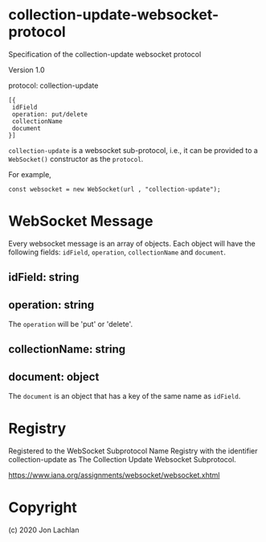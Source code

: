 # collection-update-websocket-protocol
Specification of the collection-update websocket protocol

Version 1.0

protocol: collection-update

```
[{
 idField
 operation: put/delete
 collectionName
 document
}]
```

`collection-update` is a websocket sub-protocol, i.e., it can be provided to a `WebSocket()` constructor as the `protocol`.

For example,
```
const websocket = new WebSocket(url , "collection-update");
```

# WebSocket Message

Every websocket message is an array of objects. Each object will have the following fields: `idField`, `operation`, `collectionName` and `document`.

## idField: string

## operation: string

The `operation` will be 'put' or 'delete'.

## collectionName: string

## document: object

The `document` is an object that has a key of the same name as `idField`.


# Registry

Registered to the WebSocket Subprotocol Name Registry with the identifier collection-update as The Collection Update Websocket Subprotocol.

https://www.iana.org/assignments/websocket/websocket.xhtml

# Copyright
(c) 2020 Jon Lachlan
